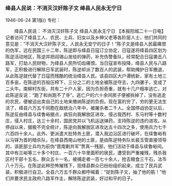 ### 绛县人民说：不消灭汉奸陈子文  绛县人民永无宁日

1946-06-24
第1版()
专栏：

　　绛县人民说：
    不消灭汉奸陈子文  绛县人民永无宁日
    【本报阳城二十一日电】记者访问了绛县工人、农民、士兵、妇女以及乡绅父老等各阶层人士，他们共同的意见是：“不消灭大汉奸陈子文，人民永无安宁的日子！”陈子文是绛县人民最痛恨的伪军，远在民国三十二年，陈逆即与绛县日寇订立协定，日寇遂将绛县四区划为陈逆活动地区，陈逆并把阎锡山发给的弹药，补充伪警备队，经常配合日寇袭击八路军，打劫人民财物，为绛县人民所切齿痛恨。当日寇宣布投降，绛县人民与八路军，正积极进行解除日军武装时，陈逆却派了数百人的武装，帮助掩护日军撤退，从此陈逆就代替了日寇而残酷的统治绛县人民。该县四区大户谭统新，家有土地三百多亩，在陈逆的百般压榨下，三分之二的土地全被陈逆夺去，九四骡子，变成了二头牛。南柳村东街，共有二十户人家，因为负担奇重，就有十几户相率逃亡，对此陈逆反说：“跑了和尚跑不了寺”。逃亡户的六十余间房子便被拆掉了，没有逃走的农民，便被迫出卖自己的土地来缴纳陈逆的负担。现在富的穷了，穷的更无法生活了，绛县六万五千同胞在敌统治八年中，被屠杀者二千人。全国停战协定以后，陈逆反由绛县与续鲁峪据点，疯狂向我解放区进攻，侵占我西村、东马村等十数村庄，侵入村庄，达三十余村，国民党并以飞机运送弹药，支持陈逆的违约进攻。从停战以来，据极不完全统计，陈逆向我解放区进攻达五十四次之多，使用兵力七千六百四十余人。此外、更派遣大批特务土匪，潜入我边沿区进行破坏，在续鲁峪有以马铎为首的暗杀队，在绛县西南山地的土匪，是由陈逆特务队长裴玉管直接领导的，该匪部士兵均为前伪“晋南剿共军”贾真一残部，他们活动于绛县与续鲁峪间。其中有兰峪等三十多个村庄、一百六十华里面积的居民，遭受到严重摧残，残杀我区村干部十五名，群众五十一名，被捕走者一百七十余人，抢去粮食三千石，法币八十万元。在陈逆此种恐怖摧残下，现绛县群众已纷纷组织起来，成立了民兵武装，积极进行自卫。全县六万五千群众都呼喊着：“捉到陈子文，抽了他的筋！”他们并要求民主政府八路军作主，解除陈逆武装，好过和平的日子。
